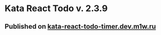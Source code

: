 # Kata React Todo v. 2.3.9

## Published on [kata-react-todo-timer.dev.m1w.ru](https://kata-react-todo-timer.dev.m1w.ru)
